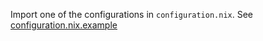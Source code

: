 Import one of the configurations in `configuration.nix`. See [configuration.nix.example](configuration.nix.example)
